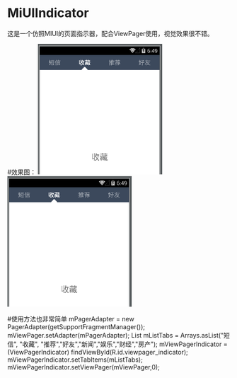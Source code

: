 # MiUIIndicator
这是一个仿照MIUI的页面指示器，配合ViewPager使用，视觉效果很不错。

#效果图：
![icon](https://github.com/wangjia55/MiUIIndicator/blob/master/screen_shot1.png)</br>
![icon](https://github.com/wangjia55/MiUIIndicator/blob/master/screen_shot1.png)

#使用方法也非常简单
        mPagerAdapter = new PagerAdapter(getSupportFragmentManager());
        mViewPager.setAdapter(mPagerAdapter);
        List<String> mListTabs = Arrays.asList("短信", "收藏", "推荐","好友","新闻","娱乐","财经","房产");
        mViewPagerIndicator = (ViewPagerIndicator) findViewById(R.id.viewpager_indicator);
        mViewPagerIndicator.setTabItems(mListTabs);
        mViewPagerIndicator.setViewPager(mViewPager,0);


